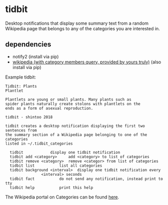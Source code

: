 # tidbit

Desktop notifications that display some summary text from a random Wikipedia page that belongs to any of the categories you are interested in.

## dependencies
* notify2 (install via pip)
* [wikipedia (with category members query, provided by yours truly)](https://github.com/shintoo/Wikipedia) (also install via pip)

Example tidbit:
```
Tidbit: Plants
Plantlet

Plantlets are young or small plants. Many plants such as
spider plants naturally create stolons with plantlets on the
ends as a form of asexual reproduction.
```


```
tidbit - shintoo 2018

tidbit creates a desktop notification displaying the first two sentences from
the summary section of a Wikipedia page belonging to one of the categories
listed in ~/.tidbit_categories

  tidbit			display one tidbit notification
  tidbit add <category>		add <category> to list of categories
  tidbit remove <category>	remove <categor> from list of categories
  tidbit list			list all categories
  tidbit background <interval>	display one tidbit notification every
				<interval> seconds
  tidbit fact			do not send any notification, instead print to tty
  tidbit help			print this help
```

The Wikipedia portal on Categories can be found [here](https://en.wikipedia.org/wiki/Portal:Contents/Categories).
